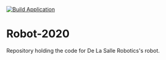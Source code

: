 [![Build Application](https://github.com/De-La-Salle-Robotics/Robot-2021/actions/workflows/build.yml/badge.svg)](https://github.com/De-La-Salle-Robotics/Robot-2021/actions/workflows/build.yml)
# Robot-2020
Repository holding the code for De La Salle Robotics's robot.
